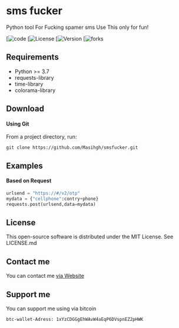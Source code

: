 # sms fucker
Python tool For Fucking spamer sms
Use This only for fun!


[![code](https://img.shields.io/badge/python-%203.7-blue)
[![License](https://img.shields.io/github/license/masihgh/smsfucker?color=red)
[![Version](https://img.shields.io/badge/Version-1.0-blueviolet)
[![forks](https://img.shields.io/github/forks/masihgh/smsfucker?style=social)


Requirements
---------
* Python >= 3.7
* requests-library
* time-library
* colorama-library


Download
---------

#### Using Git

From a project directory, run:
```
git clone https://github.com/Masihgh/smsfucker.git
```

Examples
---------
#### Based on Request
```python
urlsend = "https://#/v2/otp"
mydata = {"cellphone":contry+phone}
requests.post(urlsend,data=mydata)
```

License
------------

This open-source software is distributed under the MIT License. See LICENSE.md

Contact me
------------

You can contact me [via Website](https://masihgh.ir)

Support me
------------

You can support me using via bitcoin
</br>
```
btc-wallet-Adress: 1xYzCDGGgEhWAvW4aEqP6DVspnEZ2pHWK
```
